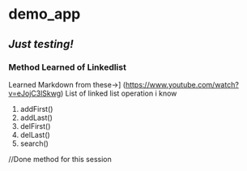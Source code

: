 # demo_app
## *Just testing!*
### **Method Learned of Linkedlist**
Learned Markdown from these->] (https://www.youtube.com/watch?v=eJojC3lSkwg)
List of linked list operation i know
 1) addFirst()
 2) addLast()
 3) delFirst()
 4) delLast()
 5) search()


//Done method for this session

